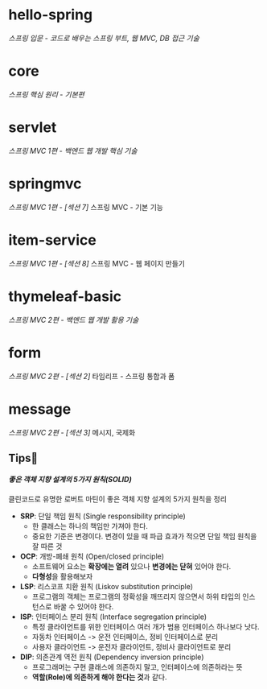 # hello-spring
_스프링 입문 - 코드로 배우는 스프링 부트, 웹 MVC, DB 접근 기술_

# core
_스프링 핵심 원리 - 기본편_

# servlet
_스프링 MVC 1편 - 백엔드 웹 개발 핵심 기술_

# springmvc
_스프링 MVC 1편 - [섹션 7]_ 스프링 MVC - 기본 기능

# item-service
_스프링 MVC 1편 - [섹션 8]_ 스프링 MVC - 웹 페이지 만들기

# thymeleaf-basic
_스프링 MVC 2편 - 백엔드 웹 개발 활용 기술_

# form
_스프링 MVC 2편 - [섹션 2]_ 타임리프 - 스프링 통합과 폼

# message
_스프링 MVC 2편 - [섹션 3]_ 메시지, 국제화

## Tips📌
#### _좋은 객체 지향 설계의 5가지 원칙(SOLID)_
클린코드로 유명한 로버트 마틴이 좋은 객체 지향 설계의 5가지 원칙을 정리
- **SRP**: 단일 책임 원칙 (Single responsibility principle)
  - 한 클래스는 하나의 책임만 가져야 한다.
  - 중요한 기준은 변경이다. 변경이 있을 때 파급 효과가 적으면 단일 책임 원칙을 잘 따른 것
- **OCP**: 개방-폐쇄 원칙 (Open/closed principle)
  - 소프트웨어 요소는 **확장에는 열려** 있으나 **변경에는 닫혀** 있어야 한다.
  - **다형성**을 활용해보자
- **LSP**: 리스코프 치환 원칙 (Liskov substitution principle)
  - 프로그램의 객체는 프로그램의 정확성을 깨뜨리지 않으면서 하위 타입의 인스턴스로 바꿀 수 있어야 한다. 
- **ISP**: 인터페이스 분리 원칙 (Interface segregation principle)
  - 특정 클라이언트를 위한 인터페이스 여러 개가 범용 인터페이스 하나보다 낫다.
  - 자동차 인터페이스 -> 운전 인터페이스, 정비 인터페이스로 분리
  - 사용자 클라이언트 -> 운전자 클라이언트, 정비사 클라이언트로 분리
- **DIP**: 의존관계 역전 원칙 (Dependency inversion principle)
  - 프로그래머는 구현 클래스에 의존하지 말고, 인터페이스에 의존하라는 뜻
  - **역할(Role)에 의존하게 해야 한다는 것**과 같다.
